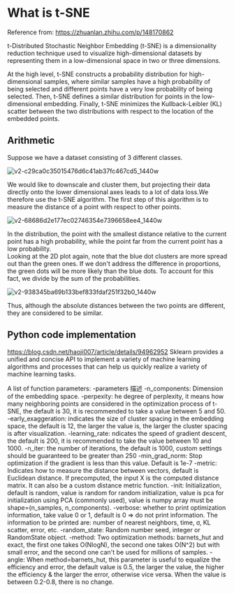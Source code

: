 # What is t-SNE
Reference from: https://zhuanlan.zhihu.com/p/148170862

t-Distributed Stochastic Neighbor Embedding (t-SNE) is a dimensionality reduction technique used to visualize high-dimensional datasets by representing them in a low-dimensional space in two or three dimensions.  

At the high level, t-SNE constructs a probability distribution for high-dimensional samples, where similar samples have a high probability of being selected and different points have a very low probability of being selected. Then, t-SNE defines a similar distribution for points in the low-dimensional embedding. Finally, t-SNE minimizes the Kullback-Leibler (KL) scatter between the two distributions with respect to the location of the embedded points.

##  Arithmetic

Suppose we have a dataset consisting of 3 different classes.  

![v2-c29ca0c35015476d6c41ab37fc467cd5_1440w](https://github.com/user-attachments/assets/e49d9e1c-a338-458d-b67d-6f17aae1f93c)

We would like to downscale and cluster them, but projecting their data directly onto the lower dimensional axes leads to a lot of data loss.We therefore use the t-SNE algorithm. The first step of this algorithm is to measure the distance of a point with respect to other points.  

![v2-68686d2e177ec02746354e7396658ee4_1440w](https://github.com/user-attachments/assets/9e574c46-7ee2-41ee-ac1b-bd32cc90e775)

In the distribution, the point with the smallest distance relative to the current point has a high probability, while the point far from the current point has a low probability.  
Looking at the 2D plot again, note that the blue dot clusters are more spread out than the green ones. If we don't address the difference in proportions, the green dots will be more likely than the blue dots. To account for this fact, we divide by the sum of the probabilities.  

![v2-938345ba69b133bef833fdaf251f32b0_1440w](https://github.com/user-attachments/assets/c39a71f2-23a2-4cd5-a24f-abe8f0f71920)

Thus, although the absolute distances between the two points are different, they are considered to be similar.

## Python code implementation

https://blog.csdn.net/haoji007/article/details/94962952
Sklearn provides a unified and concise API to implement a variety of machine learning algorithms and processes that can help us quickly realize a variety of machine learning tasks.  

A list of function parameters:
-parameters 描述
-n_components: Dimension of the embedding space.
-perpexity: he degree of perplexity, it means how many neighboring points are considered in the optimization process of t-SNE, the default is 30, it is recommended to take a value between 5 and 50.
-early_exaggeration: indicates the size of cluster spacing in the embedding space, the default is 12, the larger the value is, the larger the cluster spacing is after visualization.
-learning_rate: ndicates the speed of gradient descent, the default is 200, it is recommended to take the value between 10 and 1000.
-n_iter: the number of iterations, the default is 1000, custom settings should be guaranteed to be greater than 250
-min_grad_norm: Stop optimization if the gradient is less than this value. Default is 1e-7
-metric: Indicates how to measure the distance between vectors, default is Euclidean distance. If precomputed, the input X is the computed distance matrix. It can also be a custom distance metric function.
-init: Initialization, default is random, value is random for random initialization, value is pca for initialization using PCA (commonly used), value is numpy array must be shape=(n_samples, n_components).
-verbose: whether to print optimization information, take value 0 or 1, default is 0 => do not print information. The information to be printed are: number of nearest neighbors, time, σ, KL scatter, error, etc.
-random_state: Random number seed, integer or RandomState object.
-method: Two optimization methods: barnets_hut and exact, the first one takes O(NlogN), the second one takes O(N^2) but with small error, and the second one can't be used for millions of samples.
-angle: When method=barnets_hut, this parameter is useful to equalize the efficiency and error, the default value is 0.5, the larger the value, the higher the efficiency & the larger the error, otherwise vice versa. When the value is between 0.2-0.8, there is no change.

